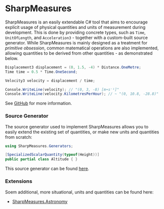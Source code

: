 # SharpMeasures

SharpMeasures is an easily extendable C# tool that aims to encourage explicit usage of physical quantities and units of measurement during development. This is done by providing concrete types, such as `Time`, `UnitOfLength`, and `Acceleration3` - together with a custom-built source generator. While SharpMeasures is mainly designed as a treatment for *primitive obsession*, common matematical operations are also implemented, allowing quantities to be derived from other quantities - as demonstrated below.

```csharp
Displacement3 displacement = (0, 1.5, -4) * Distance.OneMetre;
Time time = 0.5 * Time.OneSecond;

Velocity3 velocity = displacement / time;

Console.WriteLine(velocity); // "(0, 3, -8) [m∙s⁻¹]"
Console.WriteLine(velocity.KilometresPerHour); // ~ "(0, 10.8, -28.8)"
```

See [GitHub](https://github.com/ErikWe/sharp-measures) for more information.

### Source Generator

The source generator used to implement SharpMeasures allows you to easily extend the existing set of quantities, or make new units and quantities from scratch:

```csharp
using SharpMeasures.Generators;

[SpecializedScalarQuantity(typeof(Height))]
public partial class Altitude { }
```

This source generator can be found [here](https://www.nuget.org/packages/SharpMeasures.Generators/).

### Extensions

Soem additional, more situational, units and quantities can be found here:

- [SharpMeasures.Astronomy](https://www.nuget.org/packages/SharpMeasures.Astronomy/)
